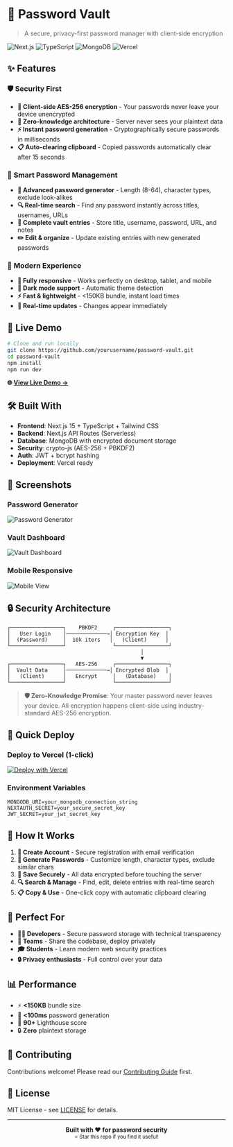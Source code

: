 # 🔐 Password Vault

> A secure, privacy-first password manager with client-side encryption

![Next.js](https://img.shields.io/badge/Next.js-15-black?logo=next.js)
![TypeScript](https://img.shields.io/badge/TypeScript-5-blue?logo=typescript)
![MongoDB](https://img.shields.io/badge/MongoDB-7-green?logo=mongodb)
![Vercel](https://img.shields.io/badge/Deploy-Vercel-black?logo=vercel)

## ✨ Features

### 🛡️ **Security First**
- **🔐 Client-side AES-256 encryption** - Your passwords never leave your device unencrypted
- **🔑 Zero-knowledge architecture** - Server never sees your plaintext data
- **⚡ Instant password generation** - Cryptographically secure passwords in milliseconds
- **📋 Auto-clearing clipboard** - Copied passwords automatically clear after 15 seconds

### 🎯 **Smart Password Management**
- **🎲 Advanced password generator** - Length (8-64), character types, exclude look-alikes
- **🔍 Real-time search** - Find any password instantly across titles, usernames, URLs
- **📝 Complete vault entries** - Store title, username, password, URL, and notes
- **✏️ Edit & organize** - Update existing entries with new generated passwords

### 🎨 **Modern Experience**
- **📱 Fully responsive** - Works perfectly on desktop, tablet, and mobile
- **🌙 Dark mode support** - Automatic theme detection
- **⚡ Fast & lightweight** - <150KB bundle, instant load times
- **🔄 Real-time updates** - Changes appear immediately

## 🚀 **Live Demo**

```bash
# Clone and run locally
git clone https://github.com/yourusername/password-vault.git
cd password-vault
npm install
npm run dev
```

**🌐 [View Live Demo →](https://your-deployed-app.vercel.app)**

## 🛠️ **Built With**

- **Frontend**: Next.js 15 + TypeScript + Tailwind CSS
- **Backend**: Next.js API Routes (Serverless)
- **Database**: MongoDB with encrypted document storage
- **Security**: crypto-js (AES-256 + PBKDF2)
- **Auth**: JWT + bcrypt hashing
- **Deployment**: Vercel ready

## 📸 **Screenshots**

### Password Generator
![Password Generator](https://via.placeholder.com/800x400/1f2937/ffffff?text=Password+Generator)

### Vault Dashboard
![Vault Dashboard](https://via.placeholder.com/800x400/1f2937/ffffff?text=Vault+Dashboard)

### Mobile Responsive
![Mobile View](https://via.placeholder.com/400x600/1f2937/ffffff?text=Mobile+View)

## 🔒 **Security Architecture**

```
┌─────────────────┐    PBKDF2     ┌─────────────────┐
│   User Login    │─────────────→│ Encryption Key  │
│  (Password)     │  10k iters   │   (Client)      │
└─────────────────┘               └─────────────────┘
                                           │
                                           ▼
┌─────────────────┐   AES-256     ┌─────────────────┐
│  Vault Data     │─────────────→│ Encrypted Blob  │
│   (Client)      │   Encrypt     │   (Database)    │
└─────────────────┘               └─────────────────┘
```

> **🛡️ Zero-Knowledge Promise**: Your master password never leaves your device. All encryption happens client-side using industry-standard AES-256 encryption.

## 🚀 **Quick Deploy**

### Deploy to Vercel (1-click)
[![Deploy with Vercel](https://vercel.com/button)](https://vercel.com/new/clone?repository-url=https://github.com/yourusername/password-vault)

### Environment Variables
```env
MONGODB_URI=your_mongodb_connection_string
NEXTAUTH_SECRET=your_secure_secret_key
JWT_SECRET=your_jwt_secret_key
```

## 📱 **How It Works**

1. **🔐 Create Account** - Secure registration with email verification
2. **🎲 Generate Passwords** - Customize length, character types, exclude similar chars
3. **💾 Save Securely** - All data encrypted before touching the server
4. **🔍 Search & Manage** - Find, edit, delete entries with real-time search
5. **📋 Copy & Use** - One-click copy with automatic clipboard clearing

## 🎯 **Perfect For**

- **👨‍💻 Developers** - Secure password storage with technical transparency
- **🏢 Teams** - Share the codebase, deploy privately
- **🎓 Students** - Learn modern web security practices
- **🔒 Privacy enthusiasts** - Full control over your data

## 📊 **Performance**

- ⚡ **<150KB** bundle size
- 🚀 **<100ms** password generation
- 📱 **90+** Lighthouse score
- 🔒 **Zero** plaintext storage

## 🤝 **Contributing**

Contributions welcome! Please read our [Contributing Guide](CONTRIBUTING.md) first.

## 📄 **License**

MIT License - see [LICENSE](LICENSE) for details.

---

<div align="center">
  <strong>Built with ❤️ for password security</strong><br>
  <sub>⭐ Star this repo if you find it useful!</sub>
</div>
